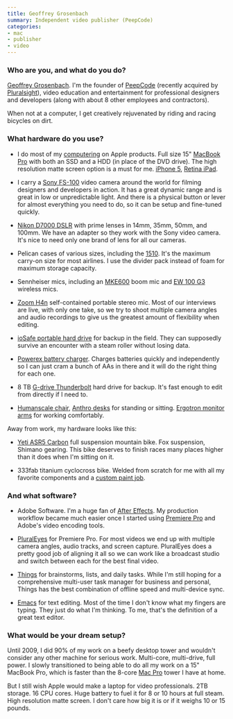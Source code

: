 ```yaml
---
title: Geoffrey Grosenbach
summary: Independent video publisher (PeepCode)
categories:
- mac
- publisher
- video
---
```


### Who are you, and what do you do?

[Geoffrey Grosenbach](http://twitter.com/topfunky "Geoffrey's Twitter account."). I'm the founder of [PeepCode](https://peepcode.com/ "The PeepCode site.") (recently acquired by [Pluralsight](http://pluralsight.com/ "The Pluralsight site.")), video education and entertainment for professional designers and developers (along with about 8 other employees and contractors).

When not at a computer, I get creatively rejuvenated by riding and racing bicycles on dirt.

### What hardware do you use?

* I do most of my [computering](https://peepcode.com/blog/2013/charismatic-duo/img/dinosaur-hands.gif "A GIF of dinosaur hands.") on Apple products. Full size 15" [MacBook Pro][macbook-pro] with both an SSD and a HDD (in place of the DVD drive). The high resolution matte screen option is a must for me. [iPhone 5][iphone-5], [Retina iPad][ipad-3].

* I carry a [Sony FS-100][nex-fs100uk] video camera around the world for filming designers and developers in action. It has a great dynamic range and is great in low or unpredictable light. And there is a physical button or lever for almost everything you need to do, so it can be setup and fine-tuned quickly.

* [Nikon D7000 DSLR][d7000] with prime lenses in 14mm, 35mm, 50mm, and 100mm. We have an adapter so they work with the Sony video camera. It's nice to need only one brand of lens for all our cameras.

* Pelican cases of various sizes, including the [1510][1510-carry-on-case]. It's the maximum carry-on size for most airlines. I use the divider pack instead of foam for maximum storage capacity.

* Sennheiser mics, including an [MKE600][mke-600] boom mic and [EW 100 G3][ew-100-g3] wireless mics.

* [Zoom H4n][h4n] self-contained portable stereo mic. Most of our interviews are live, with only one take, so we try to shoot multiple camera angles and audio recordings to give us the greatest amount of flexibility when editing.

* [ioSafe portable hard drive][rugged-portable] for backup in the field. They can supposedly survive an encounter with a steam roller without losing data.

* [Powerex battery charger][mh-c801d]. Charges batteries quickly and independently so I can just cram a bunch of AAs in there and it will do the right thing for each one.
 
* 8 TB [G-drive Thunderbolt][g-raid-thunderbolt] hard drive for backup. It's fast enough to edit from directly if I need to.

* [Humanscale chair][freedom.2], [Anthro desks][fit-console] for standing or sitting. [Ergotron monitor arms][lx-dual-stacking-arm] for working comfortably.

Away from work, my hardware looks like this:

* [Yeti ASR5 Carbon][asr-5-c] full suspension mountain bike. Fox suspension, Shimano gearing. This bike deserves to finish races many places higher than it does when I'm sitting on it.
 
* 333fab titanium cyclocross bike. Welded from scratch for me with all my favorite components and a [custom paint job](https://www.facebook.com/media/set/?set=a.438084979603385.1073741826.262675223811029&type=1 "Photos of Geoffrey's bike.").

### And what software?

* Adobe Software. I'm a huge fan of [After Effects][after-effects]. My production workflow became much easier once I started using [Premiere Pro][premiere-pro] and Adobe's video encoding tools.

* [PluralEyes][] for Premiere Pro. For most videos we end up with multiple camera angles, audio tracks, and screen capture. PluralEyes does a pretty good job of aligning it all so we can work like a broadcast studio and switch between each for the best final video.

* [Things][] for brainstorms, lists, and daily tasks. While I'm still hoping for a comprehensive multi-user task manager for business and personal, Things has the best combination of offline speed and multi-device sync.

* [Emacs][] for text editing. Most of the time I don't know what my fingers are typing. They just do what I'm thinking. To me, that's the definition of a great text editor.

### What would be your dream setup?

Until 2009, I did 90% of my work on a beefy desktop tower and wouldn't consider any other machine for serious work. Multi-core, multi-drive, full power. I slowly transitioned to being able to do all my work on a 15" MacBook Pro, which is faster than the 8-core [Mac Pro][mac-pro] tower I have at home.

But I still wish Apple would make a laptop for video professionals. 2TB storage. 16 CPU cores. Huge battery to fuel it for 8 or 10 hours at full steam. High resolution matte screen. I don't care how big it is or if it weighs 10 or 15 pounds.

[1510-carry-on-case]: https://www.pelican.com/us/en/product/cases/carry-on-case/protector/1510 "A solid camera case that meets airline standards for carry-on luggage."
[after-effects]: https://www.adobe.com/products/aftereffects.html "Motion graphics and video editing software."
[asr-5-c]: https://www.mtbr.com/product/bikes/xc-suspensio/yeti-cycles/as-r-5-carbon.html "A bike."
[d7000]: https://www.nikonusa.com/en/Nikon-Products/Product/dslr-cameras/25468/D7000.html "A 16.2 megapixel DSLR."
[emacs]: http://www.gnu.org/software/emacs/ "A free open-source text editor."
[ew-100-g3]: https://en-us.sennheiser.com/wireless-clip-on-lavalier-microphone-set-presentation-ew-100-eng-g3 "A wireless microphone system."
[fit-console]: http://www.anthro.com/products/fit-console "A curved sitting/standing desk."
[freedom.2]: https://www.humanscale.com/products/product_detail.cfm?group=FreedomTaskChairWithHeadrest "A chair."
[g-raid-thunderbolt]: https://www.g-technology.com/products/g-raid-thunderbolt-mac-and-pc "A dual-drive RAID Thunderbolt storage system."
[h4n]: https://www.zoom.co.jp/english/products/h4n/ "A digital audio recorder."
[ipad-3]: https://www.apple.com/ipad/ "A tablet device with a retina display."
[iphone-5]: https://en.wikipedia.org/wiki/IPhone_5 "A smartphone."
[lx-dual-stacking-arm]: https://www.ergotron.com/ProductsDetails/tabid/65/PRDID/355/language/en-US/Default.aspx "An arm for two LCD monitors."
[mac-pro]: https://www.apple.com/mac-pro/ "The Intel-based Mac tower computer."
[macbook-pro]: https://www.apple.com/macbook-pro/ "A laptop."
[mh-c801d]: https://www.mahaenergy.com/mh-c801d/ "An 8-cell AA/AAA battery recharger."
[mke-600]: https://en-us.sennheiser.com/camera-mic-dslr-shotgun-video-mke-600 "A microphone."
[nex-fs100uk]: https://pro.sony.com/bbsc/ssr/product-NEXFS100UK/ "A camcorder with interchangeable lenses."
[pluraleyes]: https://www.redgiant.com/products/pluraleyes/ "Software to synchronise video and audio tracks."
[premiere-pro]: https://en.wikipedia.org/wiki/Adobe_Premiere_Pro "A video editing suite."
[rugged-portable]: http://iosafe.com/products-rugged-portable-overview "A well-protected portable hard drive."
[things]: https://culturedcode.com/things/ "A task management application for the Mac."
